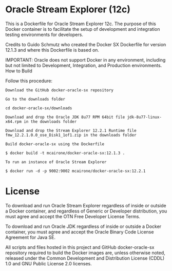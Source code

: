 # Oracle Stream Explorer (12c)

This is a Dockerfile for Oracle Stream Explorer 12c. The purpose of this Docker container is to facilitate the setup of development and integration testing environments for developers.

Credits to Guido Schmutz who created the Docker SX Dockerfile for version 12.1.3 and where this Dockerfile is based on.

IMPORTANT: Oracle does not support Docker in any environment, including but not limited to Development, Integration, and Production environments.
How to Build

Follow this procedure:

    Download the GitHub docker-oracle-sx repository

    Go to the downloads folder

    cd docker-oracle-sx/downloads

    Download and drop the Oracle JDK 8u77 RPM 64bit file jdk-8u77-linux-x64.rpm in the downloads folder

    Download and drop the Stream Explorer 12.2.1 Runtime file fmw_12.2.1.0.0_ose_Disk1_1of1.zip in the downloads folder

    Build docker-oracle-sx using the Dockerfile

    $ docker build -t mcairone/docker-oracle-sx:12.1.3 . 

    To run an instance of Oracle Stream Explorer

    $ docker run -d -p 9002:9002 mcairone/docker-oracle-sx:12.2.1

# License

To download and run Oracle Stream Explorer regardless of inside or outside a Docker container, and regardless of Generic or Developer distribution, you must agree and accept the OTN Free Developer License Terms.

To download and run Oracle JDK regardless of inside or outside a Docker container, you must agree and accept the Oracle Binary Code License Agreement for Java SE.

All scripts and files hosted in this project and GitHub docker-oracle-sx repository required to build the Docker images are, unless otherwise noted, released under the Common Development and Distribution License (CDDL) 1.0 and GNU Public License 2.0 licenses.
